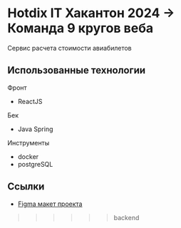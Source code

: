 
# Hotdix IT Хакантон 2024 -> Команда 9 кругов веба

Сервис расчета стоимости авиабилетов

## Использованные технологии

Фронт
- ReactJS

Бек
- Java Spring

Инструменты
- docker
- postgreSQL

## Ссылки

- [Figma макет проекта](https://www.figma.com/design/N8FuULehTJEGviPCiLlYyA/design?node-id=25-743&t=KmtrnKDw5A8FX29i-1)
>>>>>> backend
